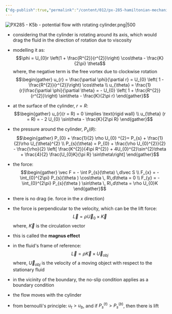 ```yaml
---
{"dg-publish":true,"permalink":"/content/012/px-285-hamiltonian-mechanics-and-fluid-dynamics/term-2-fluid-dynamics/l-potential-flows/px-285-l4a-lift-and-circulation-magnus-effect/","noteIcon":"1","created":"2025-08-27T13:15:24.475+01:00","updated":"2025-03-07T13:26:07.000+00:00"}
---
```


![PX285 - K5b - potential flow with rotating cylinder.png|500](/img/user/pics/PX285%20-%20K5b%20-%20potential%20flow%20with%20rotating%20cylinder.png)

- considering that the cylinder is rotating around its axis, which would drag the fluid in the direction of rotation due to viscosity
- modelling it as:
$$\phi = U_{0}r \left(1 + \frac{R^{2}}{r^{2}}\right) \cos\theta  - \frac{K}{2\pi} \theta$$
	where, the negative term is the free vortex due to clockwise rotation
$$\begin{gather}
u_{r} = \frac{\partial \phi}{\partial r} = U_{0} \left( 1 - \frac{R^{2}}{r^{2}}\right) \cos\theta \\
u_{\theta} = \frac{1}{r}\frac{\partial \phi}{\partial \theta} = - U_{0} \left( 1 + \frac{R^{2}}{r^{2}}\right) \sin\theta - \frac{K}{2\pi r} 
\end{gather}$$

- at the surface of the cylinder, $r = R:$
$$\begin{gather}
u_{r}(r = R) = 0 \implies \text{rigid wall} \\
u_{\theta} (r = R) = - 2 U_{0} \sin\theta  - \frac{K}{2\pi R}
\end{gather}$$
- the pressure around the cylinder, $P_{s}(\theta):$
$$\begin{gather}
P_{0} + \frac{1}{2} \rho U_{0} ^{2}= P_{s} + \frac{1}{2}\rho U_{\theta}^{2} \\
P_{s}(\theta) = P_{0} + \frac{\rho U_{0}^{2}}{2}  - \frac{\rho}{2} \left[ \frac{K^{2}}{4\pi R^{2}} + 4U_{0}^{2}\sin^{2}\theta  + \frac{4}{2}  \frac{U_{0}K}{\pi R} \sin\theta\right]
\end{gather}$$
- the force:
$$\begin{gather}
\vec F = - \int P_{s}(\theta)  \,d\vec S \\
F_{x} = - \int_{0}^{2\pi} P_{s}(\theta ) \cos\theta \, R\,d\theta = 0 \\
F_{y} = - \int_{0}^{2\pi} P_{s}(\theta ) \sin\theta \, R\,d\theta = \rho U_{0}K
\end{gather}$$
- there is no drag (ie. force in the $x$ direction)
- the force is perpendicular to the velocity, which can be the lift force:
$$\vec L = \rho \vec U_{0} \times \vec K$$
	where, $\vec K$ is the circulation vector

- this is called the **magnus effect**

- in the fluid's frame of reference:
$$\vec L = \rho \vec K \times\vec U_{obj}$$
	where, $\vec U_{obj}$ is the velocity of a moving object with respect to the stationary fluid

- in the vicinity of the boundary, the no-slip condition applies as a boundary condition
- the flow moves with the cylinder
- from bernoulli's principle: $u_{t} > u_{b}$, and if $P_{s}^{(t)}> P_{s}^{(b)}$, then there is lift
